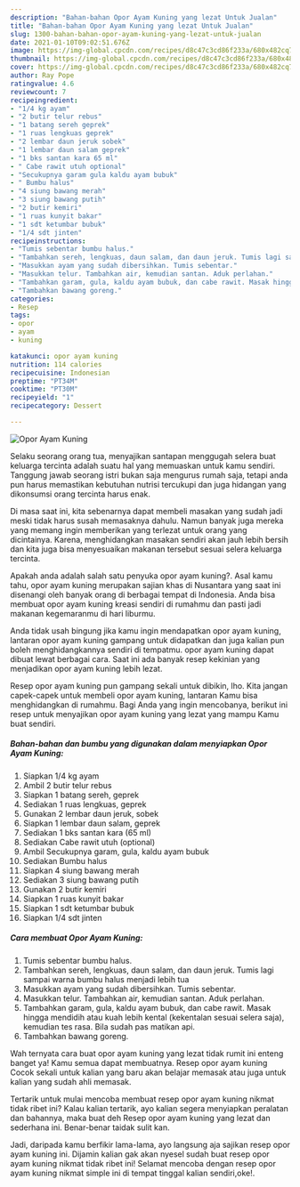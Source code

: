 ```yaml
---
description: "Bahan-bahan Opor Ayam Kuning yang lezat Untuk Jualan"
title: "Bahan-bahan Opor Ayam Kuning yang lezat Untuk Jualan"
slug: 1300-bahan-bahan-opor-ayam-kuning-yang-lezat-untuk-jualan
date: 2021-01-10T09:02:51.676Z
image: https://img-global.cpcdn.com/recipes/d8c47c3cd86f233a/680x482cq70/opor-ayam-kuning-foto-resep-utama.jpg
thumbnail: https://img-global.cpcdn.com/recipes/d8c47c3cd86f233a/680x482cq70/opor-ayam-kuning-foto-resep-utama.jpg
cover: https://img-global.cpcdn.com/recipes/d8c47c3cd86f233a/680x482cq70/opor-ayam-kuning-foto-resep-utama.jpg
author: Ray Pope
ratingvalue: 4.6
reviewcount: 7
recipeingredient:
- "1/4 kg ayam"
- "2 butir telur rebus"
- "1 batang sereh geprek"
- "1 ruas lengkuas geprek"
- "2 lembar daun jeruk sobek"
- "1 lembar daun salam geprek"
- "1 bks santan kara 65 ml"
- " Cabe rawit utuh optional"
- "Secukupnya garam gula kaldu ayam bubuk"
- " Bumbu halus"
- "4 siung bawang merah"
- "3 siung bawang putih"
- "2 butir kemiri"
- "1 ruas kunyit bakar"
- "1 sdt ketumbar bubuk"
- "1/4 sdt jinten"
recipeinstructions:
- "Tumis sebentar bumbu halus."
- "Tambahkan sereh, lengkuas, daun salam, dan daun jeruk. Tumis lagi sampai warna bumbu halus menjadi lebih tua"
- "Masukkan ayam yang sudah dibersihkan. Tumis sebentar."
- "Masukkan telur. Tambahkan air, kemudian santan. Aduk perlahan."
- "Tambahkan garam, gula, kaldu ayam bubuk, dan cabe rawit. Masak hingga mendidih atau kuah lebih kental (kekentalan sesuai selera saja), kemudian tes rasa. Bila sudah pas matikan api."
- "Tambahkan bawang goreng."
categories:
- Resep
tags:
- opor
- ayam
- kuning

katakunci: opor ayam kuning 
nutrition: 114 calories
recipecuisine: Indonesian
preptime: "PT34M"
cooktime: "PT30M"
recipeyield: "1"
recipecategory: Dessert

---
```



![Opor Ayam Kuning](https://img-global.cpcdn.com/recipes/d8c47c3cd86f233a/680x482cq70/opor-ayam-kuning-foto-resep-utama.jpg)

Selaku seorang orang tua, menyajikan santapan menggugah selera buat keluarga tercinta adalah suatu hal yang memuaskan untuk kamu sendiri. Tanggung jawab seorang istri bukan saja mengurus rumah saja, tetapi anda pun harus memastikan kebutuhan nutrisi tercukupi dan juga hidangan yang dikonsumsi orang tercinta harus enak.

Di masa  saat ini, kita sebenarnya dapat membeli masakan yang sudah jadi meski tidak harus susah memasaknya dahulu. Namun banyak juga mereka yang memang ingin memberikan yang terlezat untuk orang yang dicintainya. Karena, menghidangkan masakan sendiri akan jauh lebih bersih dan kita juga bisa menyesuaikan makanan tersebut sesuai selera keluarga tercinta. 



Apakah anda adalah salah satu penyuka opor ayam kuning?. Asal kamu tahu, opor ayam kuning merupakan sajian khas di Nusantara yang saat ini disenangi oleh banyak orang di berbagai tempat di Indonesia. Anda bisa membuat opor ayam kuning kreasi sendiri di rumahmu dan pasti jadi makanan kegemaranmu di hari liburmu.

Anda tidak usah bingung jika kamu ingin mendapatkan opor ayam kuning, lantaran opor ayam kuning gampang untuk didapatkan dan juga kalian pun boleh menghidangkannya sendiri di tempatmu. opor ayam kuning dapat dibuat lewat berbagai cara. Saat ini ada banyak resep kekinian yang menjadikan opor ayam kuning lebih lezat.

Resep opor ayam kuning pun gampang sekali untuk dibikin, lho. Kita jangan capek-capek untuk membeli opor ayam kuning, lantaran Kamu bisa menghidangkan di rumahmu. Bagi Anda yang ingin mencobanya, berikut ini resep untuk menyajikan opor ayam kuning yang lezat yang mampu Kamu buat sendiri.

<!--inarticleads1-->

##### Bahan-bahan dan bumbu yang digunakan dalam menyiapkan Opor Ayam Kuning:

1. Siapkan 1/4 kg ayam
1. Ambil 2 butir telur rebus
1. Siapkan 1 batang sereh, geprek
1. Sediakan 1 ruas lengkuas, geprek
1. Gunakan 2 lembar daun jeruk, sobek
1. Siapkan 1 lembar daun salam, geprek
1. Sediakan 1 bks santan kara (65 ml)
1. Sediakan  Cabe rawit utuh (optional)
1. Ambil Secukupnya garam, gula, kaldu ayam bubuk
1. Sediakan  Bumbu halus
1. Siapkan 4 siung bawang merah
1. Sediakan 3 siung bawang putih
1. Gunakan 2 butir kemiri
1. Siapkan 1 ruas kunyit bakar
1. Siapkan 1 sdt ketumbar bubuk
1. Siapkan 1/4 sdt jinten




<!--inarticleads2-->

##### Cara membuat Opor Ayam Kuning:

1. Tumis sebentar bumbu halus.
1. Tambahkan sereh, lengkuas, daun salam, dan daun jeruk. Tumis lagi sampai warna bumbu halus menjadi lebih tua
1. Masukkan ayam yang sudah dibersihkan. Tumis sebentar.
1. Masukkan telur. Tambahkan air, kemudian santan. Aduk perlahan.
1. Tambahkan garam, gula, kaldu ayam bubuk, dan cabe rawit. Masak hingga mendidih atau kuah lebih kental (kekentalan sesuai selera saja), kemudian tes rasa. Bila sudah pas matikan api.
1. Tambahkan bawang goreng.




Wah ternyata cara buat opor ayam kuning yang lezat tidak rumit ini enteng banget ya! Kamu semua dapat membuatnya. Resep opor ayam kuning Cocok sekali untuk kalian yang baru akan belajar memasak atau juga untuk kalian yang sudah ahli memasak.

Tertarik untuk mulai mencoba membuat resep opor ayam kuning nikmat tidak ribet ini? Kalau kalian tertarik, ayo kalian segera menyiapkan peralatan dan bahannya, maka buat deh Resep opor ayam kuning yang lezat dan sederhana ini. Benar-benar taidak sulit kan. 

Jadi, daripada kamu berfikir lama-lama, ayo langsung aja sajikan resep opor ayam kuning ini. Dijamin kalian gak akan nyesel sudah buat resep opor ayam kuning nikmat tidak ribet ini! Selamat mencoba dengan resep opor ayam kuning nikmat simple ini di tempat tinggal kalian sendiri,oke!.

